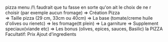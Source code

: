 pizza menu   /!\ faudrait que tu fasse en sorte qu'on ait le choix de ne r choisir (par exemple aucun fromage)
=> Création Pizza						  
=> Taille pizza (29 cm, 33cm ou 40cm)
=> La base (tomate/creme huile d'olives ou rienetc)
=> les fromage(tt plein)
=> La garniture
=> Supplement speciaux(viande etc)
=> Les bonus (olives, epices, sauces, Basilic)
la PIZZA
Facultatif:
    Prix
    Ajout d'ingredients